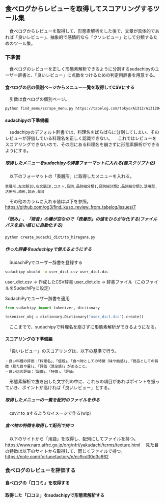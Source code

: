 ## 食べログからレビューを取得してスコアリングするツール集
　食べログからレビューを取得して、形態素解析をした後で、文章が具体的であれば「良いレビュー」、抽象的で感情的なら「クソレビュー」として分類するためのツール集。
### 下準備
　食べログのレビューを正しく形態素解析できるように分割するsudachipyのユーザー辞書と、「良いレビュー」に点数をつけるための判定用辞書を用意する。
#### 食べログの店の個別ページからメニュー一覧を取得してCSVにする
　引数は食べログの個別ページ。
```bash
python find_menu/scrape_menu.py https://tabelog.com/tokyo/A1312/A131204/13270018
```
#### sudachipyの下準備編
　sudachipyのデフォルト辞書では、料理名をばらばらに分割してしまい、そのレビューが評価している料理名を正しく認識できない。
　これではレビューをスコアリングできないので、その店にある料理名を崩さずに形態素解析ができるようにする。
##### 取得したメニューをsudachipyの辞書フォーマットに入れる(要スクリプト化)
　以下のフォーマットの「表層形」に取得したメニューを入れる。
```csv
表層形,左文脈ID,右文脈ID,コスト,品詞,品詞細分類1,品詞細分類2,品詞細分類3,活用型,活用形,原形,読み,発音

```
　その他のカラムに入れる値は以下を参照。
https://github.com/og3/find_kuso_review_from_tabelog/issues/7
##### 「読み」、「発音」の欄が空なので「表層形」の値をひらがな化する(ファイルパスを良い感じに自動化する)
```bash
python create_sudachi_dict/to_hiragana.py
```
##### 作った辞書をsudachipyで使えるようにする
　SudachiPyでユーザー辞書を登録する
```bash
sudachipy ubuild -o user_dict.csv user_dict.dic
```
user_dict.csv → 作成したCSV辞書
user_dict.dic → 辞書ファイル（このファイルをSudachiPyに設定）

SudachiPyでユーザー辞書を適用
```python
from sudachipy import tokenizer, dictionary

tokenizer_obj = dictionary.Dictionary("user_dict.dic").create()
```
　ここまでで、sudachipyで料理名を崩さずに形態素解析ができるようになる。
#### スコアリングの下準備編
　「良いレビュー」のスコアリングは、以下の基準で行う。
```
・良い料理の評価：「料理名」、「値段」、「食べ物としての特徴（味や触感）」、「商品としての特徴（見た目や量）」、「評価（満足感）」があること。
・良い店の評価：「設備」、「特徴」、「評価」
```
　形態素解析で抜き出した文字列の中に、これらの項目があればポイントを振っていき、ポイントが高ければ「良いレビュー」とする。
##### 取得したメニューの一覧を配列のファイルを作る
　csvとto_aするようなイメージで作る(wip)
##### 食べ物の特徴を取得して配列で持つ
　以下のサイトから「用語」を取得し、配列にしてファイルを持つ。
https://www.naro.affrc.go.jp/org/nfri/yakudachi/terms/texture.html
　見た目の特徴は以下のサイトから取得して、同じくファイルで持つ。
https://note.com/fortunefactory/n/nc9cd30d3c862
### 食べログのレビューを評価する
#### 食べログの「口コミ」を取得する
#### 取得した「口コミ」をsudachipyで形態素解析する